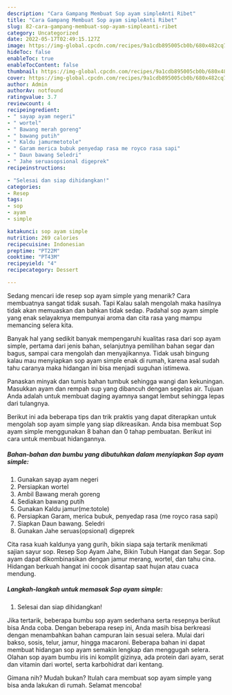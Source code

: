 ```yaml
---
description: "Cara Gampang Membuat Sop ayam simpleAnti Ribet"
title: "Cara Gampang Membuat Sop ayam simpleAnti Ribet"
slug: 82-cara-gampang-membuat-sop-ayam-simpleanti-ribet
category: Uncategorized
date: 2022-05-17T02:49:15.127Z
image: https://img-global.cpcdn.com/recipes/9a1cdb895005cb0b/680x482cq70/sop-ayam-simple-foto-resep-utama.jpg
hideToc: false
enableToc: true
enableTocContent: false
thumbnail: https://img-global.cpcdn.com/recipes/9a1cdb895005cb0b/680x482cq70/sop-ayam-simple-foto-resep-utama.jpg
cover: https://img-global.cpcdn.com/recipes/9a1cdb895005cb0b/680x482cq70/sop-ayam-simple-foto-resep-utama.jpg
author: Admin
authorAv: notfound
ratingvalue: 3.7
reviewcount: 4
recipeingredient:
- " sayap ayam negeri"
- " wortel"
- " Bawang merah goreng"
- " bawang putih"
- " Kaldu jamurmetotole"
- " Garam merica bubuk penyedap rasa me royco rasa sapi"
- " Daun bawang Seledri"
- " Jahe seruasopsional digeprek"
recipeinstructions:

- "Selesai dan siap dihidangkan!"
categories:
- Resep
tags:
- sop
- ayam
- simple

katakunci: sop ayam simple 
nutrition: 269 calories
recipecuisine: Indonesian
preptime: "PT22M"
cooktime: "PT43M"
recipeyield: "4"
recipecategory: Dessert

---
```



Sedang mencari ide resep sop ayam simple yang menarik? Cara membuatnya sangat tidak susah. Tapi Kalau salah mengolah maka hasilnya tidak akan memuaskan dan bahkan tidak sedap. Padahal sop ayam simple yang enak selayaknya mempunyai aroma dan cita rasa yang mampu memancing selera kita.


Banyak hal yang sedikit banyak mempengaruhi kualitas rasa dari sop ayam simple, pertama dari jenis bahan, selanjutnya pemilihan bahan segar dan bagus, sampai cara mengolah dan menyajikannya. Tidak usah bingung kalau mau menyiapkan sop ayam simple enak di rumah, karena asal sudah tahu caranya maka hidangan ini bisa menjadi suguhan istimewa.

Panaskan minyak dan tumis bahan tumbuk sehingga wangi dan kekuningan. Masukkan ayam dan rempah sup yang dibancuh dengan segelas air. Tujuan Anda adalah untuk membuat daging ayamnya sangat lembut sehingga lepas dari tulangnya.


Berikut ini ada beberapa tips dan trik praktis yang dapat diterapkan untuk mengolah sop ayam simple yang siap dikreasikan. Anda bisa membuat Sop ayam simple menggunakan 8 bahan dan 0 tahap pembuatan. Berikut ini cara untuk membuat hidangannya.

<!--inarticleads1-->

##### Bahan-bahan dan bumbu yang dibutuhkan dalam menyiapkan Sop ayam simple:

1. Gunakan  sayap ayam negeri
1. Persiapkan  wortel
1. Ambil  Bawang merah goreng
1. Sediakan  bawang putih
1. Gunakan  Kaldu jamur(me:totole)
1. Persiapkan  Garam, merica bubuk, penyedap rasa (me royco rasa sapi)
1. Siapkan  Daun bawang. Seledri
1. Gunakan  Jahe seruas(opsional) digeprek


Cita rasa kuah kaldunya yang gurih, bikin siapa saja tertarik menikmati sajian sayur sop. Resep Sop Ayam Jahe, Bikin Tubuh Hangat dan Segar. Sop ayam dapat dikombinasikan dengan jamur merang, wortel, dan tahu cina. Hidangan berkuah hangat ini cocok disantap saat hujan atau cuaca mendung. 

<!--inarticleads2-->

##### Langkah-langkah untuk memasak Sop ayam simple:


1. Selesai dan siap dihidangkan!

Jika tertarik, beberapa bumbu sop ayam sederhana serta resepnya berikut bisa Anda coba. Dengan beberapa resep ini, Anda masih bisa berkreasi dengan menambahkan bahan campuran lain sesuai selera. Mulai dari bakso, sosis, telur, jamur, hingga macaroni. Beberapa bahan ini dapat membuat hidangan sop ayam semakin lengkap dan menggugah selera. Olahan sop ayam bumbu iris ini komplit gizinya, ada protein dari ayam, serat dan vitamin dari wortel, serta karbohidrat dari kentang. 

Gimana nih? Mudah bukan? Itulah cara membuat sop ayam simple yang bisa anda lakukan di rumah. Selamat mencoba!
